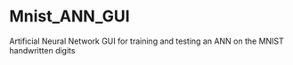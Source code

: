 # Mnist_ANN_GUI
 Artificial Neural Network GUI for training and testing an ANN on the MNIST handwritten digits
